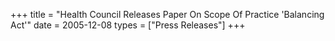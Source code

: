 +++
title = "Health Council Releases Paper On Scope Of Practice 'Balancing Act'"
date = 2005-12-08
types = ["Press Releases"]
+++
